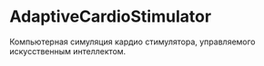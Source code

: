 # AdaptiveCardioStimulator
Компьютерная симуляция кардио стимулятора, управляемого искусственным интеллектом.
